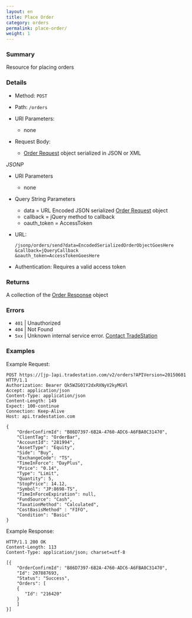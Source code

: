 ```yaml
---
layout: en
title: Place Order
category: orders
permalink: place-order/
weight: 1
---
```


### Summary

Resource for placing orders

### Details

* Method: `POST`
* Path: `/orders`
* URI Parameters:

  * none
* Request Body:

  * [Order Request](../../objects/order) object serialized in JSON or XML

*JSONP*

* URI Parameters

  * none
* Query String Parameters
  * data = URL Encoded JSON serialized [Order Request](../../objects/order) object
  * callback = jQuery method to callback
  * oauth_token = AccessToken
* URL:

      /jsonp/orders/send?data=EncodedSerializedOrderObjectGoesHere
      &callback=jQueryCallback
      &oauth_token=AccessTokenGoesHere
* Authentication: Requires a valid access token

### Returns    

A collection of the [Order Response](../../objects/order-result) object

### Errors

* `401` | Unauthorized
* `404` | Not Found
* `5xx` | Unknown internal service error. [Contact TradeStation
](mailto:webapi@tradestation.com)

### Examples

Example Request:

    POST https://[jp-]api.tradestation.com/v2/orders?APIVersion=20150601 HTTP/1.1
    Authorization: Bearer Qk5WZG01Y2dxRXNyV2kyMGVl
    Accept: application/json
    Content-Type: application/json
    Content-Length: 149
    Expect: 100-continue
    Connection: Keep-Alive
    Host: api.tradestation.com
    
    {
        "OrderConfirmId": "B86D7397-6B2A-4760-ADC6-A6FBA0C31470",
        "ClientTag": "OrderBar",
        "AccountId": "281994",
        "AssetType": "Equity",
        "Side": "Buy",
        "ExchangeCode": "TS",
        "TimeInForce": "DayPlus",
        "Price": "0.14",
        "Type": "Limit",
        "Quantity": 5,
        "StopPrice": 14.12,
        "Symbol": "JP:8698-TS",
        "TimeInForceExpiration": null,
        "FundSource": "Cash",
        "TaxationMethod": "Calculated",
        "CostBasisMethod" : "FIFO",
        "Condition": "Basic"
    }

Example Response:

    HTTP/1.1 200 OK
    Content-Length: 113
    Content-Type: application/json; charset=utf-8
    
    [{
        "OrderConfirmId": "B86D7397-6B2A-4760-ADC6-A6FBA0C31470",
        "Id": 207887693,
        "Status": "Success",
        "Orders": [
        {
           "Id": "216420"
        }
        ]
    }]

